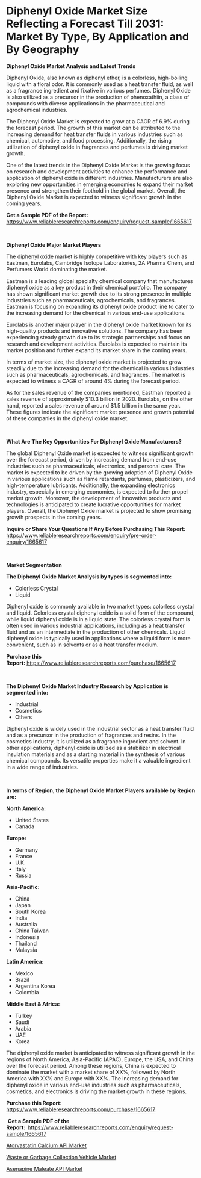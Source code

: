 <p><h1>Diphenyl Oxide Market Size Reflecting a Forecast Till 2031: Market By Type, By Application and By Geography</h1></p><p><strong>Diphenyl Oxide Market Analysis and Latest Trends</strong></p>
<p><p>Diphenyl Oxide, also known as diphenyl ether, is a colorless, high-boiling liquid with a floral odor. It is commonly used as a heat transfer fluid, as well as a fragrance ingredient and fixative in various perfumes. Diphenyl Oxide is also utilized as a precursor in the production of phenoxathiin, a class of compounds with diverse applications in the pharmaceutical and agrochemical industries.</p><p>The Diphenyl Oxide Market is expected to grow at a CAGR of 6.9% during the forecast period. The growth of this market can be attributed to the increasing demand for heat transfer fluids in various industries such as chemical, automotive, and food processing. Additionally, the rising utilization of diphenyl oxide in fragrances and perfumes is driving market growth.</p><p>One of the latest trends in the Diphenyl Oxide Market is the growing focus on research and development activities to enhance the performance and application of diphenyl oxide in different industries. Manufacturers are also exploring new opportunities in emerging economies to expand their market presence and strengthen their foothold in the global market. Overall, the Diphenyl Oxide Market is expected to witness significant growth in the coming years.</p></p>
<p><strong>Get a Sample PDF of the Report:&nbsp;</strong> <a href="https://www.reliableresearchreports.com/enquiry/request-sample/1665617">https://www.reliableresearchreports.com/enquiry/request-sample/1665617</a></p>
<p>&nbsp;</p>
<p><strong>Diphenyl Oxide Major Market Players</strong></p>
<p><p>The diphenyl oxide market is highly competitive with key players such as Eastman, Eurolabs, Cambridge Isotope Laboratories, 2A Pharma Chem, and Perfumers World dominating the market. </p><p>Eastman is a leading global specialty chemical company that manufactures diphenyl oxide as a key product in their chemical portfolio. The company has shown significant market growth due to its strong presence in multiple industries such as pharmaceuticals, agrochemicals, and fragrances. Eastman is focusing on expanding its diphenyl oxide product line to cater to the increasing demand for the chemical in various end-use applications.</p><p>Eurolabs is another major player in the diphenyl oxide market known for its high-quality products and innovative solutions. The company has been experiencing steady growth due to its strategic partnerships and focus on research and development activities. Eurolabs is expected to maintain its market position and further expand its market share in the coming years.</p><p>In terms of market size, the diphenyl oxide market is projected to grow steadily due to the increasing demand for the chemical in various industries such as pharmaceuticals, agrochemicals, and fragrances. The market is expected to witness a CAGR of around 4% during the forecast period.</p><p>As for the sales revenue of the companies mentioned, Eastman reported a sales revenue of approximately $10.3 billion in 2020. Eurolabs, on the other hand, reported a sales revenue of around $1.5 billion in the same year. These figures indicate the significant market presence and growth potential of these companies in the diphenyl oxide market.</p></p>
<p>&nbsp;</p>
<p><strong>What Are The Key Opportunities For Diphenyl Oxide Manufacturers?</strong></p>
<p><p>The global Diphenyl Oxide market is expected to witness significant growth over the forecast period, driven by increasing demand from end-use industries such as pharmaceuticals, electronics, and personal care. The market is expected to be driven by the growing adoption of Diphenyl Oxide in various applications such as flame retardants, perfumes, plasticizers, and high-temperature lubricants. Additionally, the expanding electronics industry, especially in emerging economies, is expected to further propel market growth. Moreover, the development of innovative products and technologies is anticipated to create lucrative opportunities for market players. Overall, the Diphenyl Oxide market is projected to show promising growth prospects in the coming years.</p></p>
<p><strong>Inquire or Share Your Questions If Any Before Purchasing This Report:</strong> <a href="https://www.reliableresearchreports.com/enquiry/pre-order-enquiry/1665617">https://www.reliableresearchreports.com/enquiry/pre-order-enquiry/1665617</a></p>
<p>&nbsp;</p>
<p><strong>Market Segmentation</strong></p>
<p><strong>The Diphenyl Oxide Market Analysis by types is segmented into:</strong></p>
<p><ul><li>Colorless Crystal</li><li>Liquid</li></ul></p>
<p><p>Diphenyl oxide is commonly available in two market types: colorless crystal and liquid. Colorless crystal diphenyl oxide is a solid form of the compound, while liquid diphenyl oxide is in a liquid state. The colorless crystal form is often used in various industrial applications, including as a heat transfer fluid and as an intermediate in the production of other chemicals. Liquid diphenyl oxide is typically used in applications where a liquid form is more convenient, such as in solvents or as a heat transfer medium.</p></p>
<p><strong>Purchase this Report:&nbsp;</strong><a href="https://www.reliableresearchreports.com/purchase/1665617">https://www.reliableresearchreports.com/purchase/1665617</a></p>
<p>&nbsp;</p>
<p><strong>The Diphenyl Oxide Market Industry Research by Application is segmented into:</strong></p>
<p><ul><li>Industrial</li><li>Cosmetics</li><li>Others</li></ul></p>
<p><p>Diphenyl oxide is widely used in the industrial sector as a heat transfer fluid and as a precursor in the production of fragrances and resins. In the cosmetics industry, it is utilized as a fragrance ingredient and solvent. In other applications, diphenyl oxide is utilized as a stabilizer in electrical insulation materials and as a starting material in the synthesis of various chemical compounds. Its versatile properties make it a valuable ingredient in a wide range of industries.</p></p>
<p>&nbsp;</p>
<p><strong>In terms of Region, the Diphenyl Oxide Market Players available by Region are:</strong></p>
<p>
    <p> <strong> North America: </strong>
        <ul>
            <li>United States</li>
            <li>Canada</li>
        </ul>
        </p> 
    <p> <strong> Europe: </strong>
        <ul>
            <li>Germany</li>
            <li>France</li>
            <li>U.K.</li>
            <li>Italy</li>
            <li>Russia</li>
        </ul>
        </p> 
    <p> <strong> Asia-Pacific: </strong>
        <ul>
            <li>China</li>
            <li>Japan</li>
            <li>South Korea</li>
            <li>India</li>
            <li>Australia</li>
            <li>China Taiwan</li>
            <li>Indonesia</li>
            <li>Thailand</li>
            <li>Malaysia</li>
        </ul>
        </p> 
    <p> <strong> Latin America: </strong>
        <ul>
            <li>Mexico</li>
            <li>Brazil</li>
            <li>Argentina Korea</li>
            <li>Colombia</li>
        </ul>
        </p> 
    <p> <strong> Middle East & Africa: </strong>
        <ul>
            <li>Turkey</li>
            <li>Saudi</li>
            <li>Arabia</li>
            <li>UAE</li>
            <li>Korea</li>
        </ul>
    </p>
    </p>
<p><p>The diphenyl oxide market is anticipated to witness significant growth in the regions of North America, Asia-Pacific (APAC), Europe, the USA, and China over the forecast period. Among these regions, China is expected to dominate the market with a market share of XX%, followed by North America with XX% and Europe with XX%. The increasing demand for diphenyl oxide in various end-use industries such as pharmaceuticals, cosmetics, and electronics is driving the market growth in these regions.</p></p>
<p><strong>Purchase this Report: </strong><a href="https://www.reliableresearchreports.com/purchase/1665617">https://www.reliableresearchreports.com/purchase/1665617</a></p>
<p>&nbsp;<strong>Get a Sample PDF of the Report:&nbsp;&nbsp;</strong><a href="https://www.reliableresearchreports.com/enquiry/request-sample/1665617">https://www.reliableresearchreports.com/enquiry/request-sample/1665617</a></p>
<p><strong></strong></p>
<p><p><a href="https://view.publitas.com/reportprime-1/atorvastatin-calcium-api-market-size-global-industry-overview-market-segmentation-and-forecast-2023-to-2030/">Atorvastatin Calcium API Market</a></p><p><a href="https://view.publitas.com/reportprime-1/waste-or-garbage-collection-vehicle-market-size-global-industry-overview-market-segmentation-and-forecast-2023-to-2030/">Waste or Garbage Collection Vehicle Market</a></p><p><a href="https://view.publitas.com/reportprime-1/asenapine-maleate-api-market-size-growth-and-forecast-from-2023-2030/">Asenapine Maleate API Market</a></p></p>